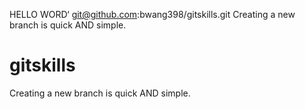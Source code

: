 HELLO WORD‘
git@github.com:bwang398/gitskills.git
Creating a new branch is quick AND simple.
# gitskills
Creating a new branch is quick AND simple.
